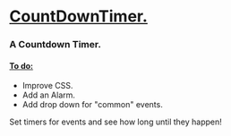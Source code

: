 <h1><ins>CountDownTimer.</ins></h1>
<h3>A Countdown Timer.</h3>
<h4> <ins> To do: </ins> </h4>
<ul> 
  
  <li>Improve CSS.</li>
  <li>Add an Alarm.</li>
  <li>Add drop down for "common" events.</li>
  
</ul>

<p>Set timers for events and see how long until they happen!</p>
